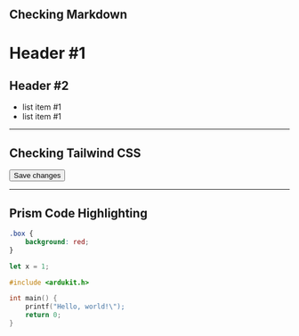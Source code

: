 ## Checking Markdown

# Header #1

## Header #2

-   list item #1
-   list item #1

<hr>

## Checking Tailwind CSS

<button class="rounded-lg px-4 py-2 bg-sky-500 hover:bg-sky-700">
  Save changes
</button>

<hr>

## Prism Code Highlighting

```scss
.box {
    background: red;
}
```

```js
let x = 1;
```

```cpp
#include <ardukit.h>

int main() {
    printf("Hello, world!\");
    return 0;
}
```
